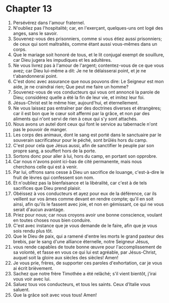 # Chapter 13

1. Persévérez dans l'amour fraternel.
2. N'oubliez pas l'hospitalité; car, en l'exerçant, quelques-uns ont logé des anges, sans le savoir.
3. Souvenez-vous des prisonniers, comme si vous étiez aussi prisonniers; de ceux qui sont maltraités, comme étant aussi vous-mêmes dans un corps.
4. Que le mariage soit honoré de tous, et le lit conjugal exempt de souillure, car Dieu jugera les impudiques et les adultères.
5. Ne vous livrez pas à l'amour de l'argent; contentez-vous de ce que vous avez; car Dieu lui-même a dit: Je ne te délaisserai point, et je ne t'abandonnerai point.
6. C'est donc avec assurance que nous pouvons dire: Le Seigneur est mon aide, je ne craindrai rien; Que peut me faire un homme?
7. Souvenez-vous de vos conducteurs qui vous ont annoncé la parole de Dieu; considérez quelle a été la fin de leur vie, et imitez leur foi.
8. Jésus-Christ est le même hier, aujourd'hui, et éternellement.
9. Ne vous laissez pas entraîner par des doctrines diverses et étrangères; car il est bon que le cœur soit affermi par la grâce, et non par des aliments qui n'ont servi de rien à ceux qui s'y sont attachés.
10. Nous avons un autel dont ceux qui font le service au tabernacle n'ont pas le pouvoir de manger.
11. Les corps des animaux, dont le sang est porté dans le sanctuaire par le souverain sacrificateur pour le péché, sont brûlés hors du camp.
12. C'est pour cela que Jésus aussi, afin de sanctifier le peuple par son propre sang, a souffert hors de la porte.
13. Sortons donc pour aller à lui, hors du camp, en portant son opprobre.
14. Car nous n'avons point ici-bas de cité permanente, mais nous cherchons celle qui est à venir.
15. Par lui, offrons sans cesse à Dieu un sacrifice de louange, c'est-à-dire le fruit de lèvres qui confessent son nom.
16. Et n'oubliez pas la bienfaisance et la libéralité, car c'est à de tels sacrifices que Dieu prend plaisir.
17. Obéissez à vos conducteurs et ayez pour eux de la déférence, car ils veillent sur vos âmes comme devant en rendre compte; qu'il en soit ainsi, afin qu'ils le fassent avec joie, et non en gémissant, ce qui ne vous serait d'aucun avantage.
18. Priez pour nous; car nous croyons avoir une bonne conscience, voulant en toutes choses nous bien conduire.
19. C'est avec instance que je vous demande de le faire, afin que je vous sois rendu plus tôt.
20. Que le Dieu de paix, qui a ramené d'entre les morts le grand pasteur des brebis, par le sang d'une alliance éternelle, notre Seigneur Jésus,
21. vous rende capables de toute bonne œuvre pour l'accomplissement de sa volonté, et fasse en vous ce qui lui est agréable, par Jésus-Christ, auquel soit la gloire aux siècles des siècles! Amen!
22. Je vous prie, frères, de supporter ces paroles d'exhortation, car je vous ai écrit brièvement.
23. Sachez que notre frère Timothée a été relâché; s'il vient bientôt, j'irai vous voir avec lui.
24. Saluez tous vos conducteurs, et tous les saints. Ceux d'Italie vous saluent.
25. Que la grâce soit avec vous tous! Amen!

